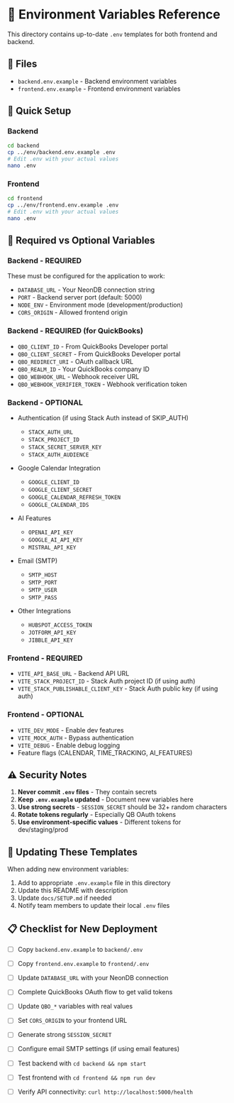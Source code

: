 # 🔐 Environment Variables Reference

This directory contains up-to-date `.env` templates for both frontend and backend.

## 📁 Files

- `backend.env.example` - Backend environment variables
- `frontend.env.example` - Frontend environment variables

## 🚀 Quick Setup

### Backend

```bash
cd backend
cp ../env/backend.env.example .env
# Edit .env with your actual values
nano .env
```

### Frontend

```bash
cd frontend
cp ../env/frontend.env.example .env
# Edit .env with your actual values
nano .env
```

## 🔑 Required vs Optional Variables

### Backend - REQUIRED

These must be configured for the application to work:

- `DATABASE_URL` - Your NeonDB connection string
- `PORT` - Backend server port (default: 5000)
- `NODE_ENV` - Environment mode (development/production)
- `CORS_ORIGIN` - Allowed frontend origin

### Backend - REQUIRED (for QuickBooks)

- `QBO_CLIENT_ID` - From QuickBooks Developer portal
- `QBO_CLIENT_SECRET` - From QuickBooks Developer portal
- `QBO_REDIRECT_URI` - OAuth callback URL
- `QBO_REALM_ID` - Your QuickBooks company ID
- `QBO_WEBHOOK_URL` - Webhook receiver URL
- `QBO_WEBHOOK_VERIFIER_TOKEN` - Webhook verification token

### Backend - OPTIONAL

- Authentication (if using Stack Auth instead of SKIP_AUTH)
  - `STACK_AUTH_URL`
  - `STACK_PROJECT_ID`
  - `STACK_SECRET_SERVER_KEY`
  - `STACK_AUTH_AUDIENCE`

- Google Calendar Integration
  - `GOOGLE_CLIENT_ID`
  - `GOOGLE_CLIENT_SECRET`
  - `GOOGLE_CALENDAR_REFRESH_TOKEN`
  - `GOOGLE_CALENDAR_IDS`

- AI Features
  - `OPENAI_API_KEY`
  - `GOOGLE_AI_API_KEY`
  - `MISTRAL_API_KEY`

- Email (SMTP)
  - `SMTP_HOST`
  - `SMTP_PORT`
  - `SMTP_USER`
  - `SMTP_PASS`

- Other Integrations
  - `HUBSPOT_ACCESS_TOKEN`
  - `JOTFORM_API_KEY`
  - `JIBBLE_API_KEY`

### Frontend - REQUIRED

- `VITE_API_BASE_URL` - Backend API URL
- `VITE_STACK_PROJECT_ID` - Stack Auth project ID (if using auth)
- `VITE_STACK_PUBLISHABLE_CLIENT_KEY` - Stack Auth public key (if using auth)

### Frontend - OPTIONAL

- `VITE_DEV_MODE` - Enable dev features
- `VITE_MOCK_AUTH` - Bypass authentication
- `VITE_DEBUG` - Enable debug logging
- Feature flags (CALENDAR, TIME_TRACKING, AI_FEATURES)

## ⚠️ Security Notes

1. **Never commit `.env` files** - They contain secrets
2. **Keep `.env.example` updated** - Document new variables here
3. **Use strong secrets** - `SESSION_SECRET` should be 32+ random characters
4. **Rotate tokens regularly** - Especially QB OAuth tokens
5. **Use environment-specific values** - Different tokens for dev/staging/prod

## 🔄 Updating These Templates

When adding new environment variables:

1. Add to appropriate `.env.example` file in this directory
2. Update this README with description
3. Update `docs/SETUP.md` if needed
4. Notify team members to update their local `.env` files

## 📋 Checklist for New Deployment

- [ ] Copy `backend.env.example` to `backend/.env`
- [ ] Copy `frontend.env.example` to `frontend/.env`
- [ ] Update `DATABASE_URL` with your NeonDB connection
- [ ] Complete QuickBooks OAuth flow to get valid tokens
- [ ] Update `QBO_*` variables with real values
- [ ] Set `CORS_ORIGIN` to your frontend URL
- [ ] Generate strong `SESSION_SECRET`
- [ ] Configure email SMTP settings (if using email features)
- [ ] Test backend with `cd backend && npm start`
- [ ] Test frontend with `cd frontend && npm run dev`
- [ ] Verify API connectivity: `curl http://localhost:5000/health`

